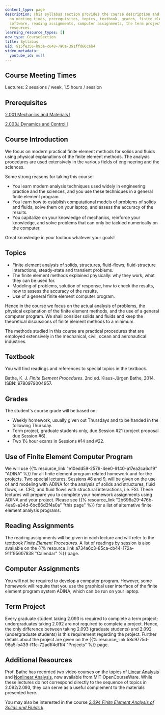 ```yaml
---
content_type: page
description: This syllabus section provides the course description and information
  on meeting times, prerequisites, topics, textbook, grades, finite element analysis
  software, reading assignments, computer assignments, the term project, and additional
  resources.
learning_resource_types: []
ocw_type: CourseSection
title: Syllabus
uid: 915fe356-b93a-c648-7a0a-391ffd66cab4
video_metadata:
  youtube_id: null
---
```


Course Meeting Times
--------------------

Lectures: 2 sessions / week, 1.5 hours / session

Prerequisites
-------------

[2.001 Mechanics and Materials I](/courses/2-001-mechanics-materials-i-fall-2006)

[2.003J Dynamics and Control I](/courses/2-003j-dynamics-and-control-i-spring-2007)

Course Introduction
-------------------

We focus on modern practical finite element methods for solids and fluids using physical explanations of the finite element methods. The analysis procedures are used extensively in the various fields of engineering and the sciences.

Some strong reasons for taking this course:

*   You learn modern analysis techniques used widely in engineering practice and the sciences, and you use these techniques in a general finite element program.
*   You learn how to establish computational models of problems of solids and fluids, solve them on your laptop, and assess the accuracy of the results.
*   You capitalize on your knowledge of mechanics, reinforce your knowledge, and solve problems that can only be tackled numerically on the computer.

Great knowledge in your toolbox whatever your goals!

Topics
------

*   Finite element analysis of solids, structures, fluid-flows, fluid-structure interactions, steady-state and transient problems.
*   The finite element methods explained physically: why they work, what they can be used for.
*   Modeling of problems, solution of response, how to check the results, how to assess the accuracy of the results.
*   Use of a general finite element computer program.

Hence in the course we focus on the actual analysis of problems, the physical explanation of the finite element methods, and the use of a general computer program. We shall consider solids and fluids and keep the theoretical discussions of finite element methods to a minimum.

The methods studied in this course are practical procedures that are employed extensively in the mechanical, civil, ocean and aeronautical industries.

Textbook
--------

You will find readings and references to special topics in the textbook.

Bathe, K. J. _Finite Element Procedures_. 2nd ed. Klaus-Jürgen Bathe, 2014. ISBN: 9780979004957.

Grades
------

The student's course grade will be based on:

*   Weekly homework, usually given out Thursdays and to be handed in the following Thursday.
*   Term project, graduate students only, due Session #21 (project proposal due Session #6).
*   Two 1½ hour exams in Sessions #14 and #22.

Use of Finite Element Computer Program
--------------------------------------

We will use {{% resource_link "e10edd59-2579-4ee0-9140-a17ea2ca6d19" "ADINA" %}} for all finite element program related homework and for the projects. Two special lectures, Sessions #8 and 9, will be given on the use of and modeling with ADINA for the analysis of solids and structures, fluid flows, i.e. CFD, and fluid flows with structural interactions, i.e. FSI. These lectures will prepare you to complete your homework assignments using ADINA and your project. Please see {{% resource_link "2b698a29-476b-4ea9-a34d-6bc86d3f4a0a" "this page" %}} for a list of alternative finite element analysis programs.

Reading Assignments
-------------------

The reading assignments will be given in each lecture and will refer to the textbook _Finite Element Procedures_. A list of readings by session is also available on the {{% resource_link a734a6c3-85ca-cb44-172a-911f95607838 "Calendar" %}} page.

Computer Assignments
--------------------

You will not be required to develop a computer program. However, some homework will require that you use the graphical user interface of the finite element program system ADINA, which can be run on your laptop.

Term Project
------------

Every graduate student taking 2.093 is required to complete a term project; undergraduates taking 2.092 are not required to complete a project. Hence, the only difference between taking 2.093 (graduate students) and 2.092 (undergraduate students) is this requirement regarding the project. Further details about the project are given on the {{% resource_link 58c9775d-96a5-b439-f11c-72adff4df1f4 "Projects" %}} page.

Additional Resources
--------------------

Prof. Bathe has recorded two video courses on the topics of [Linear Analysis](/courses/res-2-002-finite-element-procedures-for-solids-and-structures-spring-2010/video_galleries/linear) and [Nonlinear Analysis](/courses/res-2-002-finite-element-procedures-for-solids-and-structures-spring-2010/video_galleries/nonlinear), now available from MIT OpenCourseWare. While these lectures do not correspond directly to the sequence of topics in 2.092/2.093, they can serve as a useful complement to the materials presented here.

You may also be interested in the course [_2.094 Finite Element Analysis of Solids and Fluids II_](/courses/2-094-finite-element-analysis-of-solids-and-fluids-ii-spring-2011).